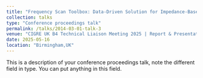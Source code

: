 ```yaml
---
title: "Frequency Scan Toolbox: Data-Driven Solution for Impedance-Based Stability Analysis and Network Representative"
collection: talks
type: "Conference proceedings talk"
permalink: /talks/2014-03-01-talk-3
venue: "CIGRE UK B4 Technical Liaison Meeting 2025 | Report & Presentations"
date: 2025-05-16
location: "Birmingham,UK"
---
```


This is a description of your conference proceedings talk, note the different field in type. You can put anything in this field.
